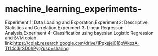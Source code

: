 # machine_learning_experiments-
Experiment 1: Data Loading and Exploration,Experiment 2: Descriptive Statistics and Correlation,Experiment 3: Linear Regression Analysis,Experiment 4: Classification using bayesian Logistic Regression and SVM
colab link:https://colab.research.google.com/drive/1Pqxsjei016pWkozA-Tf14c3jrSD0hPyg?usp=sharing
